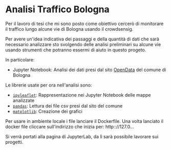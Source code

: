 # Analisi Traffico Bologna

Per il lavoro di tesi che mi sono posto come obiettivo cercerò di monitorare il 
traffico lungo alcune vie di Bologna usando il crowdsensig.

Per avere un'idea indicativa dei passaggi e della quantità di dati che sarà
necessario analizzare sto svolgendo delle analisi preliminari su alcune vie
usando strumenti che potranno essermi di aiuto in questo progeto.

In particolare:
- Jupyter Notebook: Analisi dei dati presi dal sito [OpenData](https://opendata.comune.bologna.it/pages/home/) del comune di Bologna 


Le librerie usate per ora nell'analisi sono:
- [`ipyleaflet`](https://ipyleaflet.readthedocs.io/en/latest/): Rappresentazione nei Jupyter Notebook delle mappe analizzate
- [`pandas`](https://pandas.pydata.org/): Lettura dei file csv presi dal sito del comune
- [`matplotlib`](https://matplotlib.org/): Creazione dei grafici
 
Per usare in ambiente locale i file lanciare il Dockerfile.
Una volta lanciato il docker file cliccare sull'indirizzo che inizia per:
http:://127.0...

Si verrà portati alla pagina di JupyterLab, da lì sarà possibile lavorare sui progetti.


